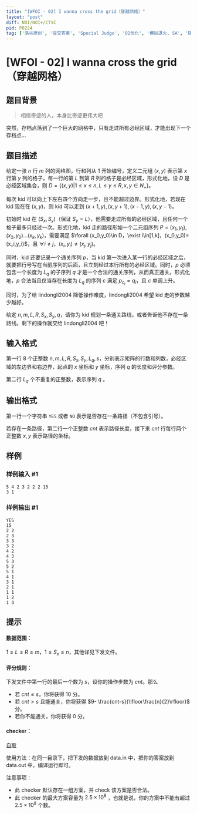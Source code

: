 ```yaml
---
title: "[WFOI - 02] I wanna cross the grid（穿越网格）"
layout: "post"
diff: NOI/NOI+/CTSC
pid: P8224
tag: ['洛谷原创', '提交答案', 'Special Judge', 'O2优化', '模拟退火, SA', '随机调整, Rounding', '其它技巧', '构造', '洛谷月赛']
---
```

# [WFOI - 02] I wanna cross the grid（穿越网格）
## 题目背景

>  相信奇迹的人，本身比奇迹更伟大吧

突然，存档点落到了一个巨大的网格中，只有走过所有必经区域，才能出现下一个存档点...
## 题目描述

给定一张 $n$ 行 $m$ 列的网格图，行和列从 $1$ 开始编号，定义二元组 $(x,y)$ 表示第 $x$ 行第 $y$ 列的格子，每一行的第 $L$ 到第 $R$ 列的格子是必经区域，形式化地，设 $D$ 是必经区域集合，则 $D=\{(x,y)|1\leq x\leq n,L\leq y\leq R,x,y\in N_+\}$。

每次 kid 可以向上下左右四个方向走一步，且不能超过边界。形式化地，若现在 kid 现在在 $(x,y)$，则 kid 可以走到 $(x+1,y),(x,y+1),(x-1,y),(x,y-1)$。

初始时 kid 在 $(S_x,S_y)$（保证 $S_y=L$），他需要走过所有的必经区域，且任何一个格子最多只经过一次。形式化地，kid 走的路径形如一个二元组序列 $P=(x_1,y_1),(x_2,y_2)...(x_k,y_k)$，需要满足 $\forall (x_0,y_0)\in D，\exist i\in[1,k]，(x_0,y_0)=(x_i,y_i)$，且 $\forall i\not= j，(x_i,y_i)\not= (x_j,y_j)$。

同时，kid 还要记录一个通关序列 $p$，当 kid 第一次进入某一行的必经区域之后，就要把行号写在当前序列的后面，且立刻经过本行所有的必经区域。同时，$p$ 必须包含一个长度为 $L_q$ 的子序列 $q$ 才是一个合法的通关序列，从而真正通关。形式化地，$p$ 合法当且仅当存在长度为 $L_q$ 的序列 $c$ 满足 $p_{c_i}=q_i$，且 $c$ 单调上升。

同时，为了给 lindongli2004 降低操作难度，lindongli2004 希望 kid 走的步数越少越好。

给定 $n,m,L,R,S_x,S_y,q$，请你为 kid 规划一条通关路线，或者告诉他不存在一条路线。剩下的操作就交给 lindongli2004 吧！
## 输入格式

第一行 $8$ 个正整数 $n,m,L,R,S_x,S_y,L_q,s$，分别表示矩阵的行数和列数，必经区域的左边界和右边界，起点的 $x$ 坐标和 $y$ 坐标，序列 $q$ 的长度和评分参数。

第二行 $L_q$ 个不重复的正整数，表示序列 $q$ 。
## 输出格式

第一行一个字符串 `YES` 或者 `NO` 表示是否存在一条路径（不包含引号）。

若存在一条路径，第二行一个正整数 $cnt$ 表示路径长度，接下来 $cnt$ 行每行两个正整数 $x,y$ 表示路径的坐标。
## 样例

### 样例输入 #1
```
5 4 2 3 2 2 2 15
3 1
```
### 样例输出 #1
```
YES
15
2 2
2 3
3 3
3 2
4 2
4 3
5 3
5 2
5 1
4 1
3 1
2 1
1 1
1 2
1 3
```
## 提示

#### 数据范围：

$1\leq L\leq R\leq m$，$1\leq S_x\leq n$，其他详见下发文件。

#### 评分规则：

下发文件中第一行的最后一个数为 $s$，设你的操作步数为 $cnt$。那么
 - 若 $cnt\leq s$，你将获得 $10$ 分。
 - 若 $cnt> s$ 且能通关，你将获得 $9- \frac{cnt-s}{\lfloor\frac{n}{2}\rfloor}$ 分。
 - 若你不能通关，你将获得 $0$ 分。
 
#### checker：

[自取](/paste/c4omcrf2)

使用方法：在同一目录下，把下发的数据放到 data.in 中，把你的答案放到 data.out 中，编译运行即可。

注意事项：
 - 此 checker 默认存在一组方案，并 check 该方案是否合法。
 - 此 checker 的最大方案容量为 $2.5 \times 10^{8}$ ，也就是说，你的方案中不能有超过 $2.5 \times 10^{8}$ 个数。
